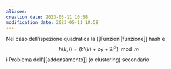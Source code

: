 ```yaml
---
aliases: 
creation date: 2023-05-11 10:58
modification date: 2023-05-11 10:58
---
```


Nel caso dell'ispezione quadratica la [[Funzioni|funzione]] hash è
$$ h(k,i) = (h'(k) + c_{1}i + 2i^2 ) \mod m$$
i
Problema dell'[[addensamento]] (o clustering) secondario



